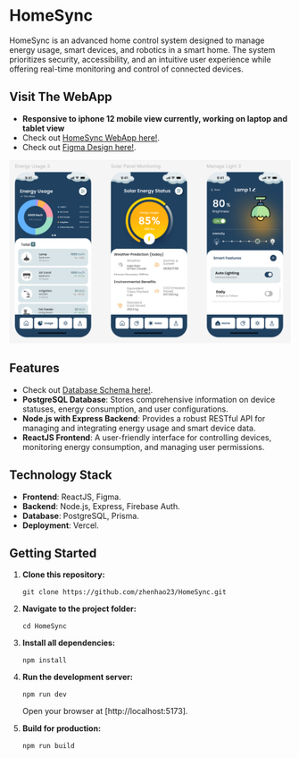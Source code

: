 # HomeSync

HomeSync is an advanced home control system designed to manage energy usage, smart devices, and robotics in a smart home. The system prioritizes security, accessibility, and an intuitive user experience while offering real-time monitoring and control of connected devices.

## Visit The WebApp 
- **Responsive to iphone 12 mobile view currently, working on laptop and tablet view**
- Check out [HomeSync WebApp here!](https://home-sync-pi.vercel.app/).
- Check out [Figma Design here!](https://www.figma.com/design/W3FPejD6VRh1GWy3pmzwC1/HomeSync?node-id=0-1&t=w9eVRHdZmQbCFdXo-1).

![HomeSync Screenshot](src/assets/HomeSync_Screenshot.png)

## Features
- Check out [Database Schema here!](src/assets/Database_Schema.png).
- **PostgreSQL Database**: Stores comprehensive information on device statuses, energy consumption, and user configurations.
- **Node.js with Express Backend**: Provides a robust RESTful API for managing and integrating energy usage and smart device data.
- **ReactJS Frontend**: A user-friendly interface for controlling devices, monitoring energy consumption, and managing user permissions.

## Technology Stack
- **Frontend**: ReactJS, Figma.
- **Backend**: Node.js, Express, Firebase Auth.
- **Database**: PostgreSQL, Prisma.
- **Deployment**: Vercel.


## Getting Started

1. **Clone this repository:**

   ```
   git clone https://github.com/zhenhao23/HomeSync.git
   ```

2. **Navigate to the project folder:**

   ```
   cd HomeSync
   ```

3. **Install all dependencies:**

   ```
   npm install
   ```

4. **Run the development server:**

   ```
   npm run dev
   ```

   Open your browser at [http://localhost:5173].

5. **Build for production:**

   ```
   npm run build
   ```

